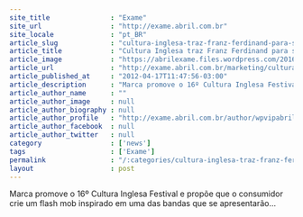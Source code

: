 ```yaml
---
site_title               : "Exame"
site_url                 : "http://exame.abril.com.br"
site_locale              : "pt_BR"
article_slug             : "cultura-inglesa-traz-franz-ferdinand-para-show-gratuito"
article_title            : "Cultura Inglesa traz Franz Ferdinand para show gratuito"
article_image            : "https://abrilexame.files.wordpress.com/2016/09/size_960_16_9_banda-franz-ferdinand.jpg?quality=70&strip=all&w=960"
article_url              : "http://exame.abril.com.br/marketing/cultura-inglesa-promove-com-show-de-franz-ferdinand/"
article_published_at     : "2012-04-17T11:47:56-03:00"
article_description      : "Marca promove o 16º Cultura Inglesa Festival e propõe que o consumidor crie um flash mob inspirado em uma das bandas que se apresentarão..."
article_author_name      : ""
article_author_image     : null
article_author_biography : null
article_author_profile   : "http://exame.abril.com.br/author/wpvipabril/"
article_author_facebook  : null
article_author_twitter   : null
category                 : ['news']
tags                     : ['Exame']
permalink                : "/:categories/cultura-inglesa-traz-franz-ferdinand-para-show-gratuito/"
layout                   : post
---
```


Marca promove o 16º Cultura Inglesa Festival e propõe que o consumidor crie um flash mob inspirado em uma das bandas que se apresentarão...
